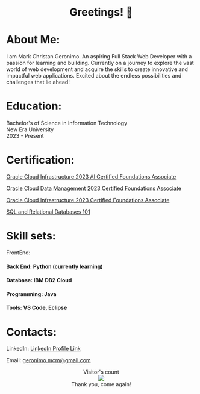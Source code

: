 <h1 align="center"> Greetings! 👋 </h1>

<h1 align="left"> About Me: </h1>
<p align="left"> I am Mark Christan Geronimo. An aspiring Full Stack Web Developer with a passion for learning and building. 
  Currently on a journey to explore the vast world of web development and acquire the skills to create innovative and impactful web applications. 
  Excited about the endless possibilities and challenges that lie ahead! </p>

<h1 align="left">Education: </h1>
<p align="left">Bachelor's of Science in Information Technology 
<br> New Era University
<br> 2023 - Present </p>

<h1 align="left">Certification: </h1>

[Oracle Cloud Infrastructure 2023 AI Certified Foundations Associate](https://catalog-education.oracle.com/pls/certview/sharebadge?id=BBB28220DE0A7C522B9C7137260710AF1F2E1892D729BE0E3A554C1F589A37C7)

[Oracle Cloud Data Management 2023 Certified Foundations Associate](https://catalog-education.oracle.com/pls/certview/sharebadge?id=D5308F450437D83D551AC817131A0FFFD0A9D261D72A1ED157F87439525C70B9)

[Oracle Cloud Infrastructure 2023 Certified Foundations Associate](https://catalog-education.oracle.com/pls/certview/sharebadge?id=3486046A87970676E8689C1FF84E3D882E5A8300794F7C746E5D5934746B69AC&fbclid=IwAR2M3aEBbKjvHFDdn8q_sYcq4VtYXyTNhtHyxDRArlrJax4nH25dvK7B0lg)

[SQL and Relational Databases 101](https://courses.cognitiveclass.ai/certificates/32c0c63987e841ff99259739157b27f9)

<h1 align="left">Skill sets: </h1>
FrontEnd: <h4 HTML, CSS, JavaScript </h4>
<h4 align="left">Back End: Python (currently learning) </h4>
<h4 align="left">Database: IBM DB2 Cloud </h4>
<h4 align="left">Programming: Java </h4>
<h4 align="left">Tools: VS Code, Eclipse </h4>

<h1 align="left">Contacts: </h1>

LinkedIn: [LinkedIn Profile Link](https://www.linkedin.com/in/mark-christian-geronimo/)

Email: [geronimo.mcm@gmail.com](https://mail.google.com/mail/u/?authuser=geronimo.mcm@gmail.com)

<p align="center"> Visitor's count
<br><img src="https://profile-counter.glitch.me/markchristiangeronimo/count.svg" />
<br>Thank you, come again!</p>
